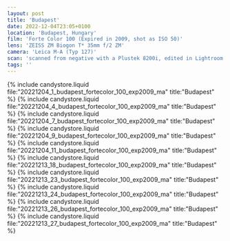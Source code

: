 ```yaml
---
layout: post
title: 'Budapest'
date: 2022-12-04T23:05+0100
location: 'Budapest, Hungary'
film: 'Forte Color 100 (Expired in 2009, shot as ISO 50)'
lens: 'ZEISS ZM Biogon T* 35mm f/2 ZM'
camera: 'Leica M-A (Typ 127)'
scan: 'scanned from negative with a Plustek 8200i, edited in Lightroom'
tags: ''
---
```


{% include candystore.liquid file:"20221204_1_budapest_fortecolor_100_exp2009_ma" title:"Budapest" %}
{% include candystore.liquid file:"20221204_4_budapest_fortecolor_100_exp2009_ma" title:"Budapest" %}
{% include candystore.liquid file:"20221204_7_budapest_fortecolor_100_exp2009_ma" title:"Budapest" %}
{% include candystore.liquid file:"20221204_9_budapest_fortecolor_100_exp2009_ma" title:"Budapest" %}
{% include candystore.liquid file:"20221204_11_budapest_fortecolor_100_exp2009_ma" title:"Budapest" %}
{% include candystore.liquid file:"20221213_18_budapest_fortecolor_100_exp2009_ma" title:"Budapest" %}
{% include candystore.liquid file:"20221213_23_budapest_fortecolor_100_exp2009_ma" title:"Budapest" %}
{% include candystore.liquid file:"20221213_24_budapest_fortecolor_100_exp2009_ma" title:"Budapest" %}
{% include candystore.liquid file:"20221213_26_budapest_fortecolor_100_exp2009_ma" title:"Budapest" %}
{% include candystore.liquid file:"20221213_27_budapest_fortecolor_100_exp2009_ma" title:"Budapest" %}